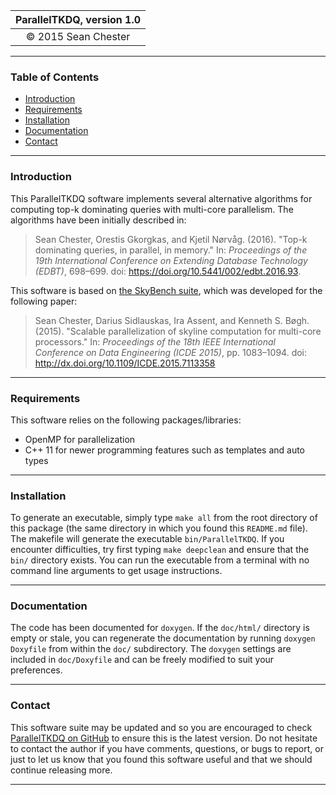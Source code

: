 
|     ParallelTKDQ, version 1.0      |
|:----------------------------------:|
|        © 2015 Sean Chester         |

------------------------------------


### Table of Contents 

  * [Introduction](#introduction)
  * [Requirements](#requirements)
  * [Installation](#installation)
  * [Documentation](#documentation)
  * [Contact](#contact)
  

------------------------------------
### Introduction
<a name="introduction" ></a>

This ParallelTKDQ software implements several alternative algorithms 
for computing top-k dominating queries with multi-core parallelism. 
The algorithms have been initially described in: 

> Sean Chester, Orestis Gkorgkas, and Kjetil Nørvåg. (2016).
>   "Top-k dominating queries, in parallel, in memory."
>   In: _Proceedings of the 19th International Conference on
>   Extending Database Technology (EDBT)_, 698–699.
>   doi: https://doi.org/10.5441/002/edbt.2016.93.


This software is based on [the SkyBench suite](https://github.com/sean-chester/SkyBench),
which was developed for the following paper:

> Sean Chester, Darius Sidlauskas, Ira Assent, and Kenneth S. Bøgh. (2015).
>   "Scalable parallelization of skyline computation for multi-core processors."
>   In: _Proceedings of the 18th IEEE International Conference on Data Engineering
>		(ICDE 2015)_, pp. 1083–1094.
>   doi: http://dx.doi.org/10.1109/ICDE.2015.7113358


------------------------------------
### Requirements
<a name="requirements" ></a>

This software relies on the following packages/libraries:

 * OpenMP for parallelization
 * C++ 11 for newer programming features such as templates and auto types


------------------------------------
### Installation
<a name="installation" ></a>

To generate an executable, simply type `make all` from the root directory
of this package (the same directory in which you found this `README.md` file).
The makefile will generate the executable `bin/ParallelTKDQ`. If you 
encounter difficulties, try first typing `make deepclean` and ensure that
the `bin/` directory exists. You can run the executable from a terminal with 
no command line arguments to get usage instructions. 



------------------------------------
### Documentation
<a name="documentation" ></a>

The code has been documented for `doxygen`. If the `doc/html/` 
directory is empty or stale, you can regenerate the documentation 
by running `doxygen Doxyfile` from within the `doc/` subdirectory.
The `doxygen` settings are included in `doc/Doxyfile` and can be 
freely modified to suit your preferences.


------------------------------------
### Contact
<a name="contact"></a>

This software suite may be updated and so you are encouraged to check  
[ParallelTKDQ on GitHub](#) to ensure 
this is the latest version. Do not hesitate to contact the author 
if you have comments, questions, or bugs to report, or just to let us know 
that you found this software useful and that we should continue releasing 
more.

------------------------------------
